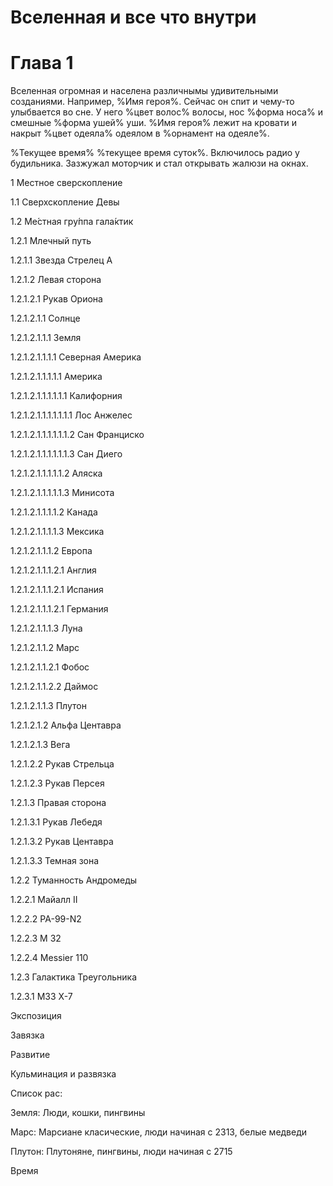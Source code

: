 # Вселенная и все что внутри

# Глава 1

Вселенная огромная и населена различнымы удивительными созданиями.
Например, %Имя героя%.
Сейчас он спит и чему-то улыбвается во сне.
У него %цвет волос% волосы, нос %форма носа% и смешные %форма ушей% уши.
%Имя героя% лежит на кровати и накрыт %цвет одеяла% одеялом в %орнамент на одеяле%.

%Текущее время% %текущее время суток%.
Включилось радио у будильника.
Зазжужал моторчик и стал открывать жалюзи на окнах.


1 Местное сверскопление

1.1 Сверхскопление Девы

1.2 Ме́стная гру́ппа гала́ктик

1.2.1 Млечный путь

1.2.1.1 Звезда Стрелец А

1.2.1.2 Левая сторона

1.2.1.2.1 Рукав Ориона

1.2.1.2.1.1 Солнце

1.2.1.2.1.1.1 Земля

1.2.1.2.1.1.1.1 Северная Америка

1.2.1.2.1.1.1.1.1 Америка

1.2.1.2.1.1.1.1.1.1 Калифорния

1.2.1.2.1.1.1.1.1.1.1 Лос Анжелес

1.2.1.2.1.1.1.1.1.1.2 Сан Франциско

1.2.1.2.1.1.1.1.1.1.3 Сан Диего

1.2.1.2.1.1.1.1.1.2 Аляска

1.2.1.2.1.1.1.1.1.3 Минисота

1.2.1.2.1.1.1.1.2 Канада

1.2.1.2.1.1.1.1.3 Мексика

1.2.1.2.1.1.1.2 Европа

1.2.1.2.1.1.1.2.1 Англия

1.2.1.2.1.1.1.2.1 Испания

1.2.1.2.1.1.1.2.1 Германия

1.2.1.2.1.1.1.3 Луна

1.2.1.2.1.1.2 Марс

1.2.1.2.1.1.2.1 Фобос

1.2.1.2.1.1.2.2 Даймос

1.2.1.2.1.1.3 Плутон

1.2.1.2.1.2 Альфа Центавра

1.2.1.2.1.3 Вега

1.2.1.2.2 Рукав Стрельца

1.2.1.2.3 Рукав Персея

1.2.1.3 Правая сторона

1.2.1.3.1 Рукав Лебедя

1.2.1.3.2 Рукав Центавра

1.2.1.3.3 Темная зона



1.2.2 Туманность Андромеды

1.2.2.1 Майалл II

1.2.2.2 PA-99-N2

1.2.2.3 M 32

1.2.2.4 Messier 110



1.2.3 Галактика Треугольника

1.2.3.1 M33 X-7



Экспозиция

Завязка

Развитие

Кульминация и развязка



Список рас:

Земля: Люди, кошки, пингвины

Марс: Марсиане класические, люди начиная с 2313, белые медведи

Плутон: Плутоняне, пингвины, люди начиная с 2715


Время
